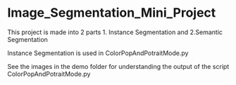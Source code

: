 # Image_Segmentation_Mini_Project
This project is made into 2 parts 1. Instance Segmentation  and 2.Semantic Segmentation 

Instance Segmentation is used in ColorPopAndPotraitMode.py

See the images in the demo folder for understanding the output of the script ColorPopAndPotraitMode.py
